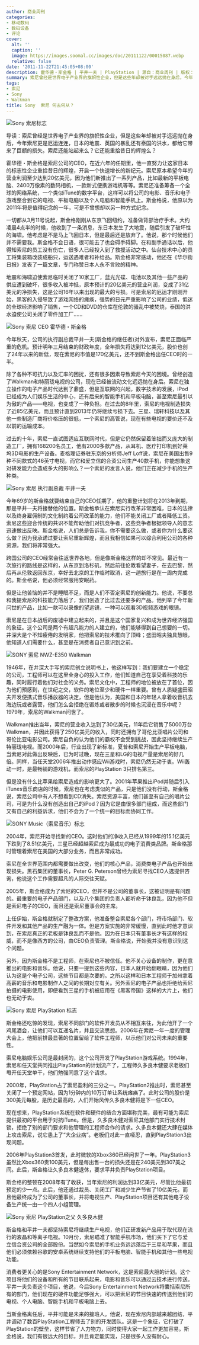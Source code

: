 ```yaml
---
author: 商业周刊
categories:
- 移动数码
- 数码设备
- 评论
cover:
  alt: ''
  caption: ''
  image: https://images.soomal.cc/images/doc/20111122/00015087.webp
  relative: false
date: '2011-11-22T21:45:05+08:00'
description: 霍华德・斯金格 | 平井一夫 | PlayStation | 源自：商业周刊 | 版权：转载 |  平均/总评分：09.39/122
summary: 索尼曾经是世界电子产业界的旗帜性企业，但是这些年却被对手远远抛在身后，今年索尼更是厄运连连，日本的地震、英国的暴乱还有泰国的洪水，都给它带来了巨额的损失。索尼还能站起来么？它还能重拾昔日的辉煌么？同时，索尼CEO霍华德・斯金格也将于今年卸任。那么，今后的索尼公司又将何去何从呢？
tags:
- 索尼
- Sony
- Walkman
title: Sony  索尼 何去何从？
---
```


![Sony 索尼标志](https://images.soomal.cc/images/doc/20090417/00001044.webp)



导读：索尼曾经是世界电子产业界的旗帜性企业，但是这些年却被对手远远抛在身后，今年索尼更是厄运连连，日本的地震、英国的暴乱还有泰国的洪水，都给它带来了巨额的损失。索尼还能站起来么？它还能重拾昔日的辉煌么？



霍华德・斯金格是索尼公司的CEO，在近六年的任期里，他一直努力让这家日本的标志性企业重拾昔日的辉煌，开启一个快速增长的新纪元。索尼原本希望今年的营业利润至少达到20亿美元，因为他们新推出了一系列产品，比如最新的平板电脑、2400万像素的数码相机，一款新式便携游戏机等等。索尼还准备筹备一个全球的网络系统，一个类似iTune的数字平台，这样可以将公司的电影、音乐和电子游戏整合到它的电视、平板电脑以及个人电脑和智能手机上。斯金格说，他原以为2011年将是值得纪念的一年，可是不曾想却以另一种方式纪念。



一切都从3月11号说起，斯金格刚刚从东京飞回纽约，准备做背部治疗手术。大约凌晨4点半的时候，他收到了一条消息，东日本发生了大地震，随后引发了破坏性的海啸。他考虑是不是马上飞回日本，但是最后还是放弃了。他说，那个时候他们并不需要我。斯金格不会日语，很可能去了也会碍手碍脚。在和副手通话以后，他得知索尼的员工没有伤亡，很多人已经投入到了救援活动之中。仙台技术中心的员工将集装箱改装成船只，运送遇难者和补给品。斯金格非常感动，他还在《华尔街日报》发表了一篇文章，专门称赞日本人永不言败的精神。



地震和海啸迫使索尼临时关闭了10家工厂，蓝光光碟、电池以及其他一些产品的供应遭到破坏，很多收入被冲抵，原本预计的20亿美元的营业利润，变成了31亿美元的净损失，这是公司16年以来出现的最大的亏损。可是索尼的厄运才刚刚开始，黑客的入侵导致了游戏网络的瘫痪，强势的日元严重影响了公司的业绩，低迷的全球经济影响了销售，一个CD和DVD的仓库在伦敦的骚乱中被焚烧，泰国的洪水迫使公司关闭了零件加工厂……



![Sony 索尼 CEO 霍华德・斯金格](https://images.soomal.cc/images/doc/20111122/00015085.webp)



今年秋天，公司的执行副总裁平井一夫(斯金格的继任者)对外宣布，索尼正面临严重的危机。预计明年三月结束的财政年度，全年损失将达到12亿美元，股价也创了24年以来的新低，现在索尼的市值是170亿美元，还不到斯金格出任CEO时的一半。



除了各种不可抗力以及汇率的困扰，还有很多因素导致索尼今天的困境。曾经创造了Walkman和特丽珑电视的公司，现在已经被流动文化远远抛在身后。索尼在独立操作的电子产品时代达到了鼎盛，但是互联网的兴起，数字技术的发展，iPod已经成为人们娱乐生活的中心，还有后来的智能手机和平板电脑，甚至索尼最引以为傲的产品――电视，也变成了一种负担。在过去的8年里，索尼的电视制造损失了近85亿美元，而且预计直到2013年仍将继续亏损下去。三星、瑞轩科技以及其他一些制造厂商将价格压的很低，一个索尼的高管说，现在有些电视的要价还不及以前的运输成本。



过去的十年，索尼一直试图适应互联网时代，但是它仍然保留着笨拙而又庞大的制造工厂，拥有168200名员工，他有2000多款产品，从耳机、医疗打印机到好莱坞3D电影的生产设备。麦格理证券驻东京的分析师Jeff Loff说，索尼在美国出售9种不同款式的46英寸电视，而它和爱立信的合资公司生产40款手机，你能想象这对研发能力会造成多大的影响么？一个索尼的发言人说，他们正在减少手机的生产种类。



![Sony 索尼 执行副总裁 平井一夫](https://images.soomal.cc/images/doc/20111122/00015086.webp)



今年69岁的斯金格就要结束自己的CEO任期了，他的重整计划将在2013年到期，那是平井一夫将接替他的位置。斯金格承认在索尼实行改革非常困难，日本的法律以及终身雇佣制的文化制约着公司改革的能力，他们不能关闭工厂或者降低工资。索尼这些迎合传统的共识不能帮助他们对抗竞争者，这些竞争者根据领导人的意志迅速做出反映。斯金格说，人们总是告诉我，你不需要这么做，或者你为什么要这么做？因为我承诺过要让索尼重新辉煌，而且我相信如果可以综合利用公司的各种资源，我们将非常强大。



跨国公司的CEO经常会往返世界各地，但是像斯金格这样的却不常见。最近有一次旅行的路线是这样的，从东京到洛杉矶，然后前往伦敦看望妻子，在去巴黎，然后再从伦敦返回东京，幸好去北京的工作临时取消，这一趟旅行是在一周内完成的。斯金格说，他必须经常服用安眠药。



但是让他苦恼的并不是睡眠不足，而是人们不否定索尼的创新能力。他说，不要总和我提索尼的科技能力落后了，我们创造了比过去还要多的产品。他列举了今年新问世的产品，比如一款可以录像的望远镜，一种可以观看3D视频游戏的眼镜。



索尼是在日本战后的废墟中建立起来的，并且是这个国家复兴和成为世界经济强国的象征。这个公司是两个有超凡能力的人建立的，他们能够得到自己想要的一切。井深大是个不知疲倦的发明家，他把索尼的技术推向了顶峰；盛田昭夫独具慧眼，他知道人们需要什么，甚至是在消费者自己意识到之前。



![SONY 索尼 NWZ-E350 Walkman](https://images.soomal.cc/images/doc/20100903/00007059.webp)



1946年，在井深大手写的索尼创立说明书上，他这样写到：我们要建立一个稳定的公司，工程师可以在这里全身心的投入工作，他们知道自己在享受着科技的乐趣，同时履行着他们对社会的义务。索尼文化中，工程师的地位被放在了首位，因为他们预感到，在世纪之交，软件的地位至少和硬件一样重要。曾有人质疑盛田昭夫开发便携式音乐播放器的决定，但是他认为，美国和日本的年轻人拿着收音机去海边玩或者露营，他们怎么会拒绝在锻炼或者散步的时候也沉浸在音乐中呢？1979年，索尼的Walkman问世了。



Walkman推出当年，索尼的营业收入达到了30亿美元，11年后它销售了5000万台Walkman，并因此获得了250亿美元的收入，同时还拥有了哥伦比亚唱片公司和哥伦比亚电影公司。索尼自负的认为他们的霸权不会受到挑战，因此坚持继续生产特丽珑电视。而2000年后，行业出现了新标准，夏普和索尼开始生产平板电脑，当索尼对此做出反映后，已为时过晚，现在三星和LG的电视产量是索尼的好几倍。同样，当任天堂2006年推出动作感应Wii游戏时，索尼仍然无动于衷。Wii轰动一时，是最畅销的游戏机，而索尼的PlayStation 3只排名第三。



但是没有什么比苹果给索尼造成的影响更大了。2001年苹果推出iPod并随后引入iTunes音乐商店的时候，索尼也在考虑类似的产品，只是他们没有行动，斯金格说，索尼公司中有人不想看到CD消失。索尼资源丰富，他们甚至有自己的唱片公司，可是为什么没有创造出自己的iPod？因为它是由很多部门组成，而这些部门又有自己的利益诉求，他们不会为了一个统一的目标而协同工作。



![SONY Music（索尼音乐）标志](https://images.soomal.cc/images/doc/20111122/00015055.webp)



2004年，索尼开始寻找新的CEO。这时他们的净收入已经从1999年的15.1亿美元下跌到了8.51亿美元，三星已经超越索尼成为最成功的电子消费类品牌。斯金格那时管理着索尼在美国的大部分业务，而且非常成功。



索尼在全世界范围内都需要做出改变，他们的核心产品，消费类电子产品也开始出现损失。黑石集团的董事长，Peter G. Peterson曾经为索尼寻找CEO人选提供咨询，他说这个工作需要超凡的人际交往天赋。



2005年，斯金格成为了索尼的CEO，但并不是公司的董事长，这被证明是有问题的。最重要的电子产品部门，以及八个集团的负责人都听命于钵良乱，因为他不但是索尼电子的CEO，而且还是索尼董事会的主席。



上任伊始，斯金格就制定了整改方案，他准备整合索尼各个部门，将市场部门、软件开发和其他产品的生产融为一体。但是方案实施的非常缓慢，直到此时他才意识到，在索尼真正的老板是钵良乱而不是他。因为在日本只有董事长才有这样的权威，而不是像西方的公司，由CEO负责管理。斯金格说，开始我并没有意识到这个问题。



另外，因为斯金格不是工程师，在索尼也不被信任。他不关心设备的制作，更在意推出的电影和音乐。他说，只要一提到这些内容，日本人就开始翻眼睛，因为他们认为这是个电子公司，这些节目都是次要的。之所以这样和日本工程师于加州拿着高薪的音乐和电影制作人之间的长期对立有关。另外索尼的电子产品也拒绝给索尼拍摄的电影使用，即便看到三星的手机被应用在《黑客帝国》这样的大片上，他们也无动于衷。



![Sony 索尼 PlayStation 标志](https://images.soomal.cc/images/doc/20111122/00015087.webp)



斯金格还吃惊的发现，索尼不同部门的软件开发员从不相互来往，为此他开了一个鸡尾酒会，让他们可以互递名片，并且交流思想。2006年在索尼一年一度的管理大会上，他把前排最显著的位置留给了软件工程师，以示他们对公司未来的重要性。



索尼电脑娱乐公司是最封闭的，这个公司开发了PlayStation游戏系统。1994年，索尼和任天堂共同推出PlayStation的计划流产了，工程师久多良木健要求老板们甩开任天堂单干，他们勉强同意了这个请求。



2000年，PlayStation占了索尼盈利的三分之一。PlayStation2推出时，索尼甚至关闭了一个预定网站，因为1分钟内的10万订单让系统瘫痪了。此时公司的股价是300美元每股，是历史最高的，人们开始风传久多良木健将是下一任CEO。



现在想来，PlayStation系统在软件和硬件的结合方面堪称完美，最有可能为索尼提供最初的平台用于对抗iTune。但是，久多良木健对索尼其他部门实行技术封锁，拒绝了别的部门要求和他管理的工程师合作的请求。久多良木健还大肆在媒体上攻击索尼，说它患上了“大企业病”。老板们对此一直哑忍，直到PlayStation3出现问题。



2006年PlayStation3首发，此时微软的Xbox360已经问世了一年。PlayStation3虽然比Xbox360贵100美元，但是每出售一台的损失还是在240美元到307美之间。此后，斯金格让久多良木健退休，要求平井负责PlayStation项目。



斯金格的整顿在2008年有了收获，当年索尼的利润达到33亿美元，尽管比他最初预定的少一点。此后，他还通过裁员、关闭工厂和减少生产节省了10亿美元。而且他最终成为了公司的董事长，并将电视生产、PlayStation项目还有其他电子设备生产统一由一个四人小组管理。



![Sony 索尼 PlayStation之父 久多良木健](https://images.soomal.cc/images/doc/20111122/00015088.webp)



斯金格和平井一夫都坚持索尼将继续生产电视，他们正研发新产品用于取代现在流行的液晶和等离子电视。10月份，索尼瞄准了智能手机市场，他们买下了它与爱立信合资公司的全部股份。当然如今索尼的手机业务远远落后于三星和苹果，而且他们必须依赖谷歌的安卓系统继续支持他们的平板电脑、智能手机和其他一些电视功能。



消费者更关心的是Sony Entertainment Network，这是索尼最大胆的计划。这个项目将他们的设备和所有的节目联系起来，电影和音乐可以通过云技术进行传送。平井一夫负责这个项目，他说，今后Sony Entertainment Network将囊括索尼所有的部门，他们现在的硬件功能足够强大，可以把索尼的节目快速的传送到他们的电视、个人电脑、智能手机和平板电脑上去。



当斯金格离任后，平井可能是未来的接班人。他说，现在索尼内部越来越团结，平井调动了数百PlayStation工程师去了别的开发团队。这是一个象征，它打破了PlayStation的壁垒，这样节省了人力物力，同时使得大家一起工作更加容易。斯金格说，我们有很远大的目标，并且肯定能实现，只是很多人没有耐心。